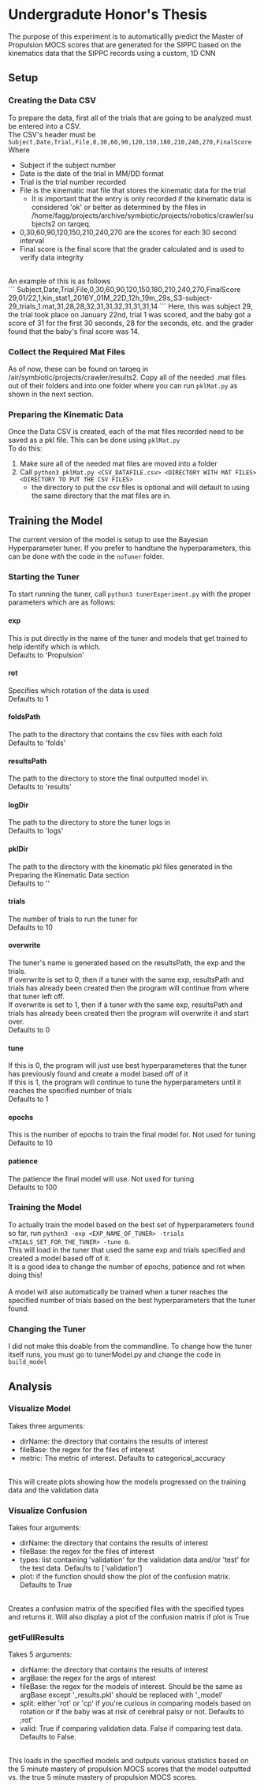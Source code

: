 # Undergradute Honor's Thesis
The purpose of this experiment is to automaticallly predict the Master of Propulsion MOCS scores that are generated for the SIPPC based on the kinematics data that the SIPPC records using a custom, 1D CNN

## Setup
### Creating the Data CSV
To prepare the data, first all of the trials that are going to be analyzed must be entered into a CSV. <br>
The CSV's header must be `Subject,Date,Trial,File,0,30,60,90,120,150,180,210,240,270,FinalScore` <br>
Where <br>
* Subject if the subject number
* Date is the date of the trial in MM/DD format
* Trial is the trial number recorded
* File is the kinematic mat file that stores the kinematic data for the trial
    * It is important that the entry is only recorded if the kinematic data is considered 'ok' or better as determined by the files in /home/fagg/projects/archive/symbiotic/projects/robotics/crawler/subjects2 on tarqeq.
* 0,30,60,90,120,150,210,240,270 are the scores for each 30 second interval
* Final score is the final score that the grader calculated and is used to verify data integrity
<br>
An example of this is as follows <br>
```
Subject,Date,Trial,File,0,30,60,90,120,150,180,210,240,270,FinalScore
29,01/22,1,kin_stat1_2016Y_01M_22D_12h_19m_29s_S3-subject-29_trials_1.mat,31,28,28,32,31,31,32,31,31,31,14
```
Here, this was subject 29, the trial took place on January 22nd, trial 1 was scored, and the baby got a score of 31 for the first 30 seconds, 28 for the seconds, etc. and the grader found that the baby's final score was 14.

### Collect the Required Mat Files
As of now, these can be found on tarqeq in /air/symbiotic/projects/crawler/results2. Copy all of the needed .mat files out of their folders and into one folder where you can run `pklMat.py` as shown in the next section.

### Preparing the Kinematic Data
Once the Data CSV is created, each of the mat files recorded need to be saved as a pkl file. This can be done using `pklMat.py` <br>
To do this:
1. Make sure all of the needed mat files are moved into a folder
2. Call `python3 pklMat.py <CSV_DATAFILE.csv> <DIRECTORY WITH MAT FILES> <DIRECTORY TO PUT THE CSV FILES>` 
    * the directory to put the csv files is optional and will default to using the same directory that the mat files are in.

## Training the Model
The current version of the model is setup to use the Bayesian Hyperparameter tuner. If you prefer to handtune the hyperparameters, this can be done with the code in the `noTuner` folder.

### Starting the Tuner
To start running the tuner, call `python3 tunerExperiment.py` with the proper parameters which are as follows:

#### exp
This is put directly in the name of the tuner and models that get trained to help identify which is which. <br>
Defaults to 'Propulsion'

#### rot
Specifies which rotation of the data is used <br>
Defaults to 1

#### foldsPath
The path to the directory that contains the csv files with each fold <br>
Defaults to 'folds'

#### resultsPath
The path to the directory to store the final outputted model in. <br>
Defaults to 'results'

#### logDir
The path to the directory to store the tuner logs in <br>
Defaults to 'logs'

#### pklDir
The path to the directory with the kinematic pkl files generated in the Preparing the Kinematic Data section <br>
Defaults to ''

#### trials
The number of trials to run the tuner for <br>
Defaults to 10

#### overwrite
The tuner's name is generated based on the resultsPath, the exp and the trials. <br>
If overwrite is set to 0, then if a tuner with the same exp, resultsPath and trials has already been created then the program will continue from where that tuner left off. <br>
If overwrite is set to 1, then if a tuner with the same exp, resultsPath and trials has already been created then the program will overwrite it and start over. <br>
Defaults to 0

#### tune 
If this is 0, the program will just use best hyperparameteres that the tuner has previously found and create a model based off of it <br>
If this is 1, the program will continue to tune the hyperparameters until it reaches the specified number of trials <br>
Defaults to 1

#### epochs
This is the number of epochs to train the final model for. Not used for tuning <br>
Defaults to 10

#### patience
The patience the final model will use. Not used for tuning <br>
Defaults to 100

### Training the Model
To actually train the model based on the best set of hyperparameters found so far, run `python3 -exp <EXP_NAME_OF_TUNER> -trials <TRIALS_SET_FOR_THE_TUNER> -tune 0`. <br>
This will load in the tuner that used the same exp and trials specified and created a model based off of it. <br>
It is a good idea to change the number of epochs, patience and rot when doing this! <br>
<br>
A model will also automatically be trained when a tuner reaches the specified number of trials based on the best hyperparameters that the tuner found.

### Changing the Tuner
I did not make this doable from the commandline. To change how the tuner itself runs, you must go to tunerModel.py and change the code in `build_model`

## Analysis
### Visualize Model
Takes three arguments:
* dirName: the directory that contains the results of interest
* fileBase: the regex for the files of interest
* metric: The metric of interest. Defaults to categorical_accuracy
<br>
This will create plots showing how the models progressed on the training data and the validation data

### Visualize Confusion
Takes four arguments:
* dirName: the directory that contains the results of interest
* fileBase: the regex for the files of interest
* types: list containing 'validation' for the validation data and/or 'test' for the test data. Defaults to \['validation'\]
* plot: if the function should show the plot of the confusion matrix. Defaults to True 
<br>
Creates a confusion matrix of the specified files with the specified types and returns it. Will also display a plot of the confusion matrix if plot is True

### getFullResults
Takes 5 arguments:
* dirName: the directory that contains the results of interest
* argBase: the regex for the args of interest
* fileBase: the regex for the models of interest. Should be the same as argBase except '_results.pkl' should be replaced with '_model'
* split: either 'rot' or 'cp' if you're curious in comparing models based on rotation or if the baby was at risk of cerebral palsy or not. Defaults to ;rot'
* valid: True if comparing validation data. False if comparing test data. Defaults to False.
<br>
This loads in the specified models and outputs various statistics based on the 5 minute mastery of propulsion MOCS scores that the model outputted vs. the true 5 minute mastery of propulsion MOCS scores.
